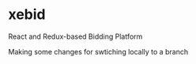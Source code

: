 # xebid
React and Redux-based Bidding Platform

Making some changes for swtiching locally to a branch
